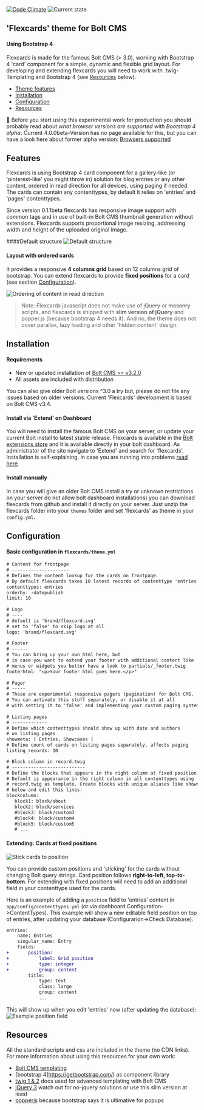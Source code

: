 [![Code Climate](https://codeclimate.com/github/sablonier/flexcards/badges/gpa.svg)](https://codeclimate.com/github/sablonier/flexcards) ![Current state](https://img.shields.io/badge/bolt--theme-beta-red.svg)

'Flexcards' theme for Bolt CMS
---

#### Using Bootstrap 4
Flexcards is made for the famous Bolt CMS (> 3.0), working with Bootstrap 4 'card' component for a simple, dynamic and flexible grid layout. For developing and extending flexcards you will need to work with .twig-Templating and Bootstrap 4 (see [Resources](#resources) below).

- [Theme features](#features)
- [Installation](#installation)
- [Configuration](#configuration)
- [Resources](#resources)

:no_bell: 
Before you start using this experimental work for production you should probably read about *what browser versions are supported with Bootstrap 4 alpha*. Current 4.0.0beta-Version has no page available for this, but you can have a look here about former alpha version: [Browsers supported](http://v4-alpha.getbootstrap.com/getting-started/browsers-devices/)

## <a name="features"></a>Features
Flexcards is using Bootstrap 4 card component for a gallery-like (or 'pinterest-like' you might throw in) solution for blog entries or any other content, ordered in read direction for all devices, using paging if needed. The cards can contain any contenttypes, by default it relies on 'entries' and 'pages' contenttypes. 

Since version 0.1.1beta flexcards has responsive image support with common <picture> tags and in use of built-in Bolt CMS thumbnail generation without extensions. Flexcards supports proportional image resizing, addressing width and height of the uploaded original image.

####Default structure
![Default structure](screenshots/readme_flex_structure.png)

#### Layout with ordered cards
It provides a responsive **4 columns grid** based on 12 columns grid of bootstrap. You can extend flexcards to provide **fixed positions** for a card (see section [Configuration](#configuration)). 

![Ordering of content in read direction](screenshots/readme_flex_example.png)

>Note: Flexcards javascript does not make use of ~~jQuery~~ or ~~masonry~~ scripts, and flexcards is shipped with **slim version of jQuery** and popper.js (because bootstrap 4 needs it). And no, the theme does not cover parallax, lazy loading and other 'hidden content' design. 

## <a name="installation"></a>Installation

#### Requirements
* New or updated installation of [Bolt CMS >= v3.2.0](http://www.bolt.cm)
* All assets are included with distribution

You can also give older Bolt versions ^3.0 a try but, please do not file any issues based on older versions. Current 'Flexcards' development is based on Bolt CMS v3.4.

#### Install via 'Extend' on Dashboard
You will need to install the famous Bolt CMS on your server, or update your current Bolt install to latest stable release. Flexcards is available in the [Bolt extensions store](https://market.bolt.cm/) and it is available directly in your bolt dashboard. As administrator of the site navigate to 'Extend' and search for 'flexcards'. Installation is self-explaining, in case you are running into problems [read here](https://docs.bolt.cm/3.2/extensions/introduction#installing-new-extensions).

#### Install manually
In case you will give an older Bolt CMS install a try or unknown restrictions on your server do not allow bolt dashboard installations) you can download flexcards from github and install it directly on your server. Just unzip the flexcards folder into your `themes` folder and set 'flexcards' as theme in your `config.yml`.

## <a name="configuration"></a>Configuration

#### Basic configuration in `flexcards/theme.yml`
```diff
# Content for frontpage
# ---------------------
# Defines the content lookup for the cards on frontpage.
# By default flexcards takes 10 latest records of contenttype 'entries'
contenttypes: entries
orderby: -datepublish
limit: 10
	
# Logo
# ----
# default is 'brand/flexcard.svg'
# set to 'false' to skip logo at all
logo: 'brand/flexcard.svg'
	
# Footer
# ------
# You can bring up your own html here, but
# in case you want to extend your footer with additional content like
# menus or widgets you better have a look to partials/_footer.twig
footerhtml: "<p>Your footer html goes here.</p>"
	
# Pager
# -----
# These are experimental responsive pagers (pagination) for Bolt CMS.
# You can activate this stuff separately, or disable it at all
# with setting it to 'false' and implementing your custom paging system.
	
# Listing pages
# -------------
# Define which contenttypes should show up with date and authors
# on listing pages
showmeta: [ Entries, Showcases ]
# Define count of cards on listing pages separately, affects paging
listing_records: 10 

# Block column in record.twig
# ---------------------------
# Define the blocks that appears in the right column at fixed position.
# Default is appearance in the right column in all contenttypes using
# record.twig as template. Create blocks with unique aliases like shown
# below and edit this lines:
blockcolumn:
   block1: block/about
   block2: block/services
   #block3: block/custom3
   #block4: block/custom4
   #block5: block/custom5
   # ...
```

#### Extending: Cards at fixed positions 
![Stick cards to position](screenshots/readme_fixed_positions.png)

You can provide custom positions and 'sticking' for the cards without changing Bolt query strings. Card position follows **right-to-left, top-to-bottom**. For extending with fixed positions will need to add an additional field in your contenttype used for the cards. 

Here is an example of adding a `position` field to 'entries' content in `app/config/contenttypes.yml` (or via dashboard Configuration->ContentTypes). This example will show a new editable field position on top of entries, after updating your database (Configurarion->Check Database).

```diff
entries:
    name: Entries
    singular_name: Entry
    fields:
+       position:
+           label: Grid position
+           type: integer
+           group: content
        title:
            type: text
            class: large
            group: content
            ...
```
This will show up when you edit 'entries' now (after updating the database):
![Example position field](screenshots/readme_fixed_positions_field.png)


## Resources
All the standard scripts and css are included in the theme (no CDN links). For more information about using this resources for your own work:

 * [Bolt CMS templating](https://docs.bolt.cm/3.4/getting-started/introduction)
 * [bootstrap 4]https://getbootstrap.com/) as component library
 * [twig 1 & 2](http://twig.sensiolabs.org/doc/2.x/) docs used for advanced templating with Bolt CMS
 * [jQuery 3](https://jquery.com/download/) watch out for no-jquery solutions or use this slim version at least
 * [popperjs](https://popper.js.org//) because bootstrap says it is ultimative for popups
